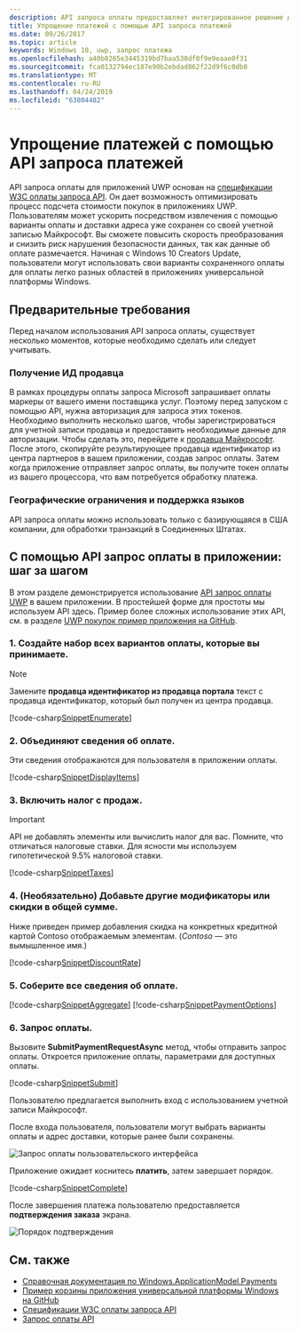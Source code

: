 ```yaml
---
description: API запроса оплаты предоставляет интегрированное решение для приложений UWP для обхода процесс пользователю для ввода сведений об оплате и выберите методы отгрузки.
title: Упрощение платежей с помощью API запроса платежей
ms.date: 09/26/2017
ms.topic: article
keywords: Windows 10, uwp, запрос платежа
ms.openlocfilehash: a40b8265e3445319bd7baa530df0f9e9eaae0f31
ms.sourcegitcommit: fca0132794ec187e90b2ebdad862f22d9f6c0db8
ms.translationtype: MT
ms.contentlocale: ru-RU
ms.lasthandoff: 04/24/2019
ms.locfileid: "63804482"
---
```

# <a name="simplify-payments-with-the-payment-request-api"></a>Упрощение платежей с помощью API запроса платежей
API запроса оплаты для приложений UWP основан на [спецификации W3C оплаты запроса API](https://w3c.github.io/browser-payment-api/). Он дает возможность оптимизировать процесс подсчета стоимости покупок в приложениях UWP. Пользователям может ускорить посредством извлечения с помощью варианты оплаты и доставки адреса уже сохранен со своей учетной записью Майкрософт. Вы сможете повысить скорость преобразования и снизить риск нарушения безопасности данных, так как данные об оплате размечается. Начиная с Windows 10 Creators Update, пользователи могут использовать свои варианты сохраненного оплаты для оплаты легко разных областей в приложениях универсальной платформы Windows.

## <a name="prerequisites"></a>Предварительные требования
Перед началом использования API запроса оплаты, существует несколько моментов, которые необходимо сделать или следует учитывать.

### <a name="getting-a-merchant-id"></a>Получение ИД продавца
В рамках процедуры оплаты запроса Microsoft запрашивает оплаты маркеры от вашего имени поставщика услуг. Поэтому перед запуском с помощью API, нужна авторизация для запроса этих токенов.  Необходимо выполнить несколько шагов, чтобы зарегистрироваться для учетной записи продавца и предоставить необходимые данные для авторизации. Чтобы сделать это, перейдите к [продавца Майкрософт](https://seller.microsoft.com/en-us/dashboard/registration/seller/?accountprogram=uwp). После этого, скопируйте результирующее продавца идентификатор из центра партнеров в вашем приложении, создав запрос оплаты. Затем когда приложение отправляет запрос оплаты, вы получите токен оплаты из вашего процессора, что вам потребуется обработку платежа.

### <a name="geographic-restrictions-and-language-support"></a>Географические ограничения и поддержка языков
API запроса оплаты можно использовать только с базирующаяся в США компании, для обработки транзакций в Соединенных Штатах.

## <a name="using-the-payment-request-api-in-your-app-step-by-step"></a>С помощью API запрос оплаты в приложении: шаг за шагом
В этом разделе демонстрируется использование [API запрос оплаты UWP](https://docs.microsoft.com/en-us/uwp/api/windows.applicationmodel.payments) в вашем приложении. В простейшей форме для простоты мы используем API здесь. Пример более сложных использование этих API, см. в разделе [UWP покупок пример приложения на GitHub](https://github.com/Microsoft/Windows-appsample-shopping).

### <a name="1-create-a-set-of-all-the-payment-options-that-you-accept"></a>1. Создайте набор всех вариантов оплаты, которые вы принимаете.
> [!Note]
> Замените **продавца идентификатор из продавца портала** текст с продавца идентификатор, который был получен из центра продавца.

[!code-csharp[SnippetEnumerate](./code/PaymentsApiSample/PaymentsApiSample/MainPage.xaml.cs#SnippetEnumerate)]

### <a name="2-pull-the-payment-details-together"></a>2. Объединяют сведения об оплате. 

Эти сведения отображаются для пользователя в приложении оплаты. 

[!code-csharp[SnippetDisplayItems](./code/PaymentsApiSample/PaymentsApiSample/MainPage.xaml.cs#SnippetDisplayItems)]

### <a name="3-include-the-sales-tax"></a>3. Включить налог с продаж. 

> [!Important]
> API не добавлять элементы или вычислить налог для вас. Помните, что отличаться налоговые ставки. Для ясности мы используем гипотетической 9.5% налоговой ставки.

[!code-csharp[SnippetTaxes](./code/PaymentsApiSample/PaymentsApiSample/MainPage.xaml.cs#SnippetTaxes)]

### <a name="4-optional--add-discounts-or-other-modifiers-to-the-total"></a>4. (Необязательно)  Добавьте другие модификаторы или скидки в общей сумме. 

Ниже приведен пример добавления скидка на конкретных кредитной картой Contoso отображаемым элементам. (*Contoso* — это вымышленное имя.)

[!code-csharp[SnippetDiscountRate](./code/PaymentsApiSample/PaymentsApiSample/MainPage.xaml.cs#SnippetDiscountRate)]

### <a name="5-assemble-all-the-payment-details"></a>5. Соберите все сведения об оплате.

[!code-csharp[SnippetAggregate](./code/PaymentsApiSample/PaymentsApiSample/MainPage.xaml.cs#SnippetAggregate)]
[!code-csharp[SnippetPaymentOptions](./code/PaymentsApiSample/PaymentsApiSample/MainPage.xaml.cs#SnippetPaymentOptions)]

### <a name="6-submit-the-payment-request"></a>6. Запрос оплаты. 

Вызовите **SubmitPaymentRequestAsync** метод, чтобы отправить запрос оплаты. Откроется приложение оплаты, параметрами для доступных оплаты.

[!code-csharp[SnippetSubmit](./code/PaymentsApiSample/PaymentsApiSample/MainPage.xaml.cs#SnippetSubmit)]

Пользователю предлагается выполнить вход с использованием учетной записи Майкрософт.

После входа пользователя, пользователи могут выбрать варианты оплаты и адрес доставки, которые ранее были сохранены.

![Запрос оплаты пользовательского интерфейса](./images/33.png "выплату пользовательского интерфейса")

Приложение ожидает коснитесь **платить**, затем завершает порядок.

[!code-csharp[SnippetComplete](./code/PaymentsApiSample/PaymentsApiSample/MainPage.xaml.cs#SnippetComplete)]

После завершения платежа пользователю предоставляется **подтверждения заказа** экрана.

![Порядок подтверждения](./images/44.png "подтверждения заказа ")

## <a name="see-also"></a>См. также
- [Справочная документация по Windows.ApplicationModel.Payments](https://docs.microsoft.com/en-us/uwp/api/windows.applicationmodel.payments)
- [Пример корзины приложения универсальной платформы Windows на GitHub](https://github.com/Microsoft/Windows-appsample-shopping)
- [Спецификации W3C оплаты запроса API](https://www.w3.org/TR/payment-request/)
- [Запрос оплаты API ](https://docs.microsoft.com/en-us/microsoft-edge/dev-guide/device/payment-request-api)

